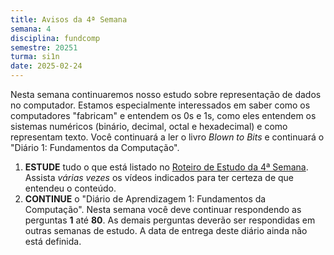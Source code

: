 ```yaml
---
title: Avisos da 4ª Semana
semana: 4
disciplina: fundcomp
semestre: 20251
turma: si1n
date: 2025-02-24
---
```


Nesta semana continuaremos nosso estudo sobre representação de dados no
computador. Estamos especialmente interessados em saber como os computadores
"fabricam" e entendem os 0s e 1s, como eles entendem os sistemas numéricos
(binário, decimal, octal e hexadecimal) e como representam texto. Você
continuará a ler o livro *Blown to Bits* e continuará o "Diário 1: Fundamentos
da Computação".

1. **ESTUDE** tudo o que está listado no [Roteiro de Estudo da 4ª
   Semana](/disciplinas/fundamentos_computacao/estudo/#re4sem). Assista *várias
   vezes* os vídeos indicados para ter certeza de que entendeu o conteúdo.
1. **CONTINUE** o "Diário de Aprendizagem 1: Fundamentos da Computação". Nesta
   semana você deve continuar respondendo as perguntas **1** até **80**. As
   demais perguntas deverão ser respondidas em outras semanas de estudo. A data
   de entrega deste diário ainda não está definida.
